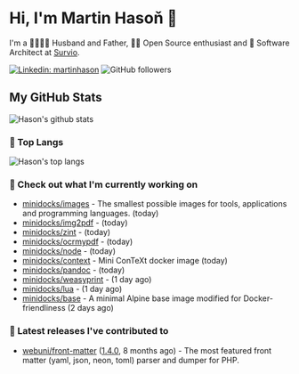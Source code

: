 # Hi, I'm Martin Hasoň 👋

I'm a 👨‍👩‍👧‍👦 Husband and Father, 🧑‍💻 Open Source enthusiast and 📐 Software Architect at [Survio](https://www.survio.com).

[![Linkedin: martinhason](https://img.shields.io/badge/-Martin%20Hasoň-blue?style=flat-square&logo=Linkedin&logoColor=white&link=https://www.linkedin.com/in/martinhason/)](https://www.linkedin.com/in/martinhason/)
![GitHub followers](https://img.shields.io/github/followers/hason?label=Follow&style=social)


## My GitHub Stats
![Hason's github stats](https://github-readme-stats.vercel.app/api?username=hason&show_icons=true&include_all_commits=true&theme=dracula&hide_border=true&hide_title=true)

### 💾 Top Langs
![Hason's top langs](https://github-readme-stats.vercel.app/api/top-langs/?username=hason&layout=compact&theme=dracula&hide_border=true&hide_title=true)

### 👷 Check out what I'm currently working on

- [minidocks/images](https://github.com/minidocks/images) - The smallest possible images for tools, applications and programming languages. (today)
- [minidocks/img2pdf](https://github.com/minidocks/img2pdf) -  (today)
- [minidocks/zint](https://github.com/minidocks/zint) -  (today)
- [minidocks/ocrmypdf](https://github.com/minidocks/ocrmypdf) -  (today)
- [minidocks/node](https://github.com/minidocks/node) -  (today)
- [minidocks/context](https://github.com/minidocks/context) - Mini ConTeXt docker image (today)
- [minidocks/pandoc](https://github.com/minidocks/pandoc) -  (today)
- [minidocks/weasyprint](https://github.com/minidocks/weasyprint) -  (1 day ago)
- [minidocks/lua](https://github.com/minidocks/lua) -  (1 day ago)
- [minidocks/base](https://github.com/minidocks/base) - A minimal Alpine base image modified for Docker-friendliness (2 days ago)

### 🔭 Latest releases I've contributed to

- [webuni/front-matter](https://github.com/webuni/front-matter) ([1.4.0](https://github.com/webuni/front-matter/releases/tag/1.4.0), 8 months ago) - The most featured front matter (yaml, json, neon, toml) parser and dumper for PHP.
